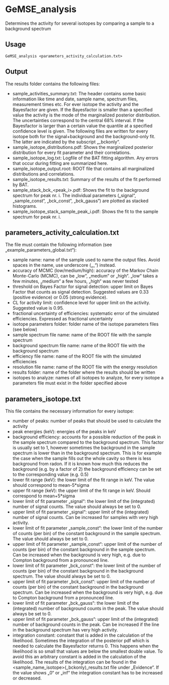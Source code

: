GeMSE_analysis
======
Determines the activity for several isotopes by comparing a sample to a background spectrum
## Usage
```
GeMSE_analysis <parameters_activity_calculation.txt>
```
## Output
The results folder contains the following files:
* sample_activities_summary.txt: The header contains some basic information like time and date, sample name, spectrum files, measurement times etc. For ever isotope the activity and the Bayesfactor are given. If the Bayesfactor is smaller than a specified value the activity is the mode of the marginalized posterior distribution. The uncertainties correspond to the central 68% interval. If the Bayesfactor is larger than a certain value the quantile at a specified confidence level is given.
The following files are written for every isotope both for the signal+background and the background-only fit. The latter are indicated by the subscript „_bckonly“.
* sample_isotope_distributions.pdf: Shows the marginalized posterior distribution for every fit parameter and their correlations.
* sample_isotope_log.txt: Logfile of the BAT fitting algorithm. Any errors that occur during fitting are summarized here.
* sample_isotope_output.root: ROOT file that contains all marginalized distributions and correlations.
* sample_isotope_results.txt: Summary of the results of the fit performed by BAT. 
* sample_stack_bck_<peak_i>.pdf: Shows the fit to the background spectrum for peak nr. i. The individual parameters („signal“, „sample_const“, „bck_const“, „bck_gauss“) are plotted as stacked histograms.
* sample_isotope_stack_sample_peak_i.pdf: Shows the fit to the sample spectrum for peak nr. i.

## parameters_activity_calculation.txt
The file must contain the following information (see „example_parameters_global.txt“):
* sample name: name of the sample used to name the output files. Avoid spaces in the name, use underscore („_“) instead.
* accuracy of MCMC (low/medium/high): accuracy of the Markov Chain Monte-Carlo (MCMC), can be „low“, „medium“ or „high“. „low“ takes a few minutes, „medium“ a few hours, „high“ was never tested
* threshold on Bayes Factor for signal detection: upper limit on Bayes Factor that counts as signal detection. Suggested values are 0.33 (positive evidence) or 0.05 (strong evidence).
* CL for activity limit: confidence level for upper limit on the activity. Suggested value is 0.95.
* fractional uncertainty of efficiencies: systematic error of the simulated efficiencies. Expressed as fractional uncertainty
* isotope parameters folder: folder name of the isotope parameters files (see below)
* sample spectrum file name: name of the ROOT file with the sample spectrum
* background spectrum file name: name of the ROOT file with the background spectrum
* efficiency file name: name of the ROOT file with the simulated efficiencies
* resolution file name: name of the ROOT file with the energy resolution
* results folder: name of the folder where the results should be written
* isotopes to analyze: names of all isotopes to analyze, for every isotope a parameters file must exist in the folder specified above

## parameters_isotope.txt
This file contains the necessary information for every isotope:

* number of peaks: number of peaks that should be used to calculate the activity
* peak energies (keV): energies of the peaks in keV
* background efficiency: accounts for a possible reduction of the peak in the sample spectrum compared to the background spectrum. This factor is usually set to 1, however sometimes the background in the sample spectrum is lower than in the background spectrum. This is for example the case when the sample fills out the whole cavity so there is less background from radon. If it is known how much this reduces the background (e.g. by a factor of 2) the background efficiency can be set to the corresponding value (e.g. 0.5)
* lower fit range (keV): the lower limit of the fit range in keV. The value should correspond to mean-5*sigma
* upper fit range (keV): the upper limit of the fit range in keV. Should correspond to mean+5*sigma
* lower limit of fit parameter „signal“: the lower limit of the (integrated) number of signal counts. The value should always be set to 0.
* upper limit of fit parameter „signal“: upper limit of the (integrated) number of signal counts. Can be increased for samples with very high activity.
* lower limit of fit parameter „sample_const“: the lower limit of the number of counts (per bin) of the constant background in the sample spectrum. The value should always be set to 0. 
* upper limit of fit parameter „sample_const“: upper limit of the number of counts (per bin) of the constant background in the sample spectrum. Can be increased when the background is very high, e.g. due to Compton background from a pronounced line.
* lower limit of fit parameter „bck_const“: the lower limit of the number of counts (per bin) of the constant background in the background spectrum. The value should always be set to 0. 
* upper limit of fit parameter „bck_const“: upper limit of the number of counts (per bin) of the constant background in the background spectrum. Can be increased when the background is very high, e.g. due to Compton background from a pronounced line.
* lower limit of fit parameter „bck_gauss“: the lower limit of the (integrated) number of background counts in the peak. The value should always be set to 0. 
* upper limit of fit parameter „bck_gauss“: upper limit of the (integrated) number of background counts in the peak. Can be increased if the line in the background spectrum has very high activity. 
* integration constant: constant that is added in the calculation of the likelihood. Sometimes the integration of the posterior pdf which is needed to calculate the Bayesfactor returns 0. This happens when the likelihood is so small that values are below the smallest double value. To avoid this an arbitrary constant is added in the calculation of the likelihood. The results of the integration can be found in the <sample_name_isotope>(_bckonly)_results.txt file under „Evidence“. If the value shows „0“ or „inf“ the integration constant has to be increased or decreased.
